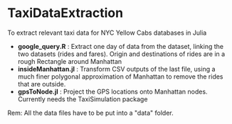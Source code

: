 # TaxiDataExtraction
To extract relevant taxi data for NYC Yellow Cabs databases in Julia

- **google_query.R** : Extract one day of data from the dataset, linking the two datasets (rides and fares). Origin and destinations of rides are in a rough Rectangle around Manhattan
- **insideManhattan.jl** : Transform CSV outputs of the last file, using a much finer polygonal approximation of Manhattan to remove the rides that are outside.
- **gpsToNode.jl** : Project the GPS locations onto Manhattan nodes. Currently needs the TaxiSimulation package


Rem: All the data files have to be put into a "data" folder.
